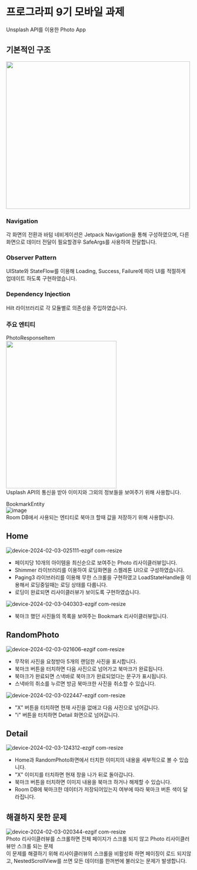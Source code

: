 # 프로그라피 9기 모바일 과제
Unsplash API를 이용한 Photo App

## 기본적인 구조

<img src="https://github.com/rnqhqaltjs/9th-aos-prography-quest/assets/86480696/d26b0ba4-344d-4e7c-a98b-2bda1096108f" width="500" height="400"/>


### Navigation  
각 화면의 전환과 바텀 네비게이션은 Jetpack Navigation을 통해 구성하였으며, 다른 화면으로 데이터 전달이 필요할경우 SafeArgs를 사용하여 전달합니다.  

### Observer Pattern  
UIState와 StateFlow를 이용해 Loading, Success, Failure에 따라 UI를 적절하게 업데이트 하도록 구현하였습니다.

### Dependency Injection  
Hilt 라이브러리로 각 모듈별로 의존성을 주입하였습니다.  

### 주요 엔티티  
PhotoResponseItem  
<img src="https://github.com/rnqhqaltjs/9th-aos-prography-quest/assets/86480696/fdd9b2f6-3f74-460f-9e1b-f52322055d00" width="300" height="400"/>  
Usplash API의 통신을 받아 이미지와 그외의 정보들을 보여주기 위해 사용합니다.

BookmarkEntity  
![image](https://github.com/rnqhqaltjs/9th-aos-prography-quest/assets/86480696/28dd8992-17c6-4a66-9b63-eaa0ee8bf0a3)  
Room DB에서 사용되는 엔티티로 북마크 할때 값을 저장하기 위해 사용합니다.

## Home
![device-2024-02-03-025111-ezgif com-resize](https://github.com/rnqhqaltjs/9th-aos-prography-quest/assets/86480696/81cdce87-6e77-49e7-8932-0bcdd946d021)  
* 페이지당 10개의 아이템을 최신순으로 보여주는 Photo 리사이클러뷰입니다.
* Shimmer 라이브러리를 이용하여 로딩화면을 스켈레톤 UI으로 구성하였습니다.
* Paging3 라이브러리를 이용해 무한 스크롤을 구현하였고 LoadStateHandle을 이용해서 로딩중일때는 로딩 상태를 다룹니다.
* 로딩이 완료되면 리사이클러뷰가 보이도록 구현하였습니다.

![device-2024-02-03-040303-ezgif com-resize](https://github.com/rnqhqaltjs/9th-aos-prography-quest/assets/86480696/e505362f-35a2-4211-91c5-f0cad51ef6cf)  
* 북마크 했던 사진들의 목록을 보여주는 Bookmark 리사이클러뷰입니다.  

## RandomPhoto
![device-2024-02-03-021606-ezgif com-resize](https://github.com/rnqhqaltjs/9th-aos-prography-quest/assets/86480696/57fec832-6ebc-4515-9cae-ff9b9bf1e6e7)  
* 무작위 사진을 요청받아 5개의 랜덤한 사진을 표시합니다.  
* 북마크 버튼을 터치하면 다음 사진으로 넘어가고 북마크가 완료됩니다.  
* 북마크가 완료되면 스낵바로 북마크가 완료되었다는 문구가 표시됩니다.  
* 스낵바의 취소를 누르면 방금 북마크한 사진을 취소할 수 있습니다.  

![device-2024-02-03-022447-ezgif com-resize](https://github.com/rnqhqaltjs/9th-aos-prography-quest/assets/86480696/c0e97393-5f1b-44f6-b4c5-d17c6cc43edd)  
* "X" 버튼을 터치하면 현재 사진을 없애고 다음 사진으로 넘어갑니다.  
* "i" 버튼을 터치하면 Detail 화면으로 넘어갑니다.

## Detail
![device-2024-02-03-124312-ezgif com-resize](https://github.com/rnqhqaltjs/9th-aos-prography-quest/assets/86480696/4aa47603-1df5-4226-8188-b30512b3c2d9)  
* Home과 RandomPhoto화면에서 터치한 이미지의 내용을 세부적으로 볼 수 있습니다.  
* "X" 이미지를 터치하면 현재 창을 나가 뒤로 돌아갑니다.  
* 북마크 버튼을 터치하면 이미지 내용을 북마크 하거나 해제할 수 있습니다.  
* Room DB에 북마크한 데이터가 저장되어있는지 여부에 따라 북마크 버튼 색이 달라집니다.  

## 해결하지 못한 문제

![device-2024-02-03-020344-ezgif com-resize](https://github.com/rnqhqaltjs/9th-aos-prography-quest/assets/86480696/6ad2e9c9-1150-41f2-831c-b4151f894fdc)  
Photo 리사이클러뷰를 스크롤하면 전체 페이지가 스크롤 되지 않고 Photo 리사이클러뷰만 스크롤 되는 문제  
이 문제를 해결하기 위해 리사이클러뷰의 스크롤을 비활성화 하면 페이징이 로드 되지않고, NestedScrollView를 쓰면 모든 데이터를 한꺼번에 불러오는 문제가 발생합니다.  
